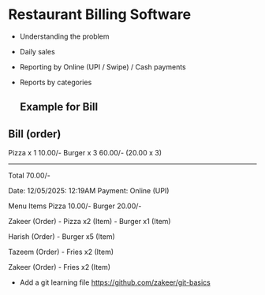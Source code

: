  # Restaurant Billing Software
- Understanding the problem
- Daily sales
- Reporting by Online (UPI / Swipe) / Cash payments
- Reports by categories

  ## Example for Bill

Bill (order)
--------------------
Pizza  x 1      10.00/-
Burger x 3      60.00/- (20.00 x 3)

------------------------------
Total           70.00/-

Date: 12/05/2025: 12:19AM
Payment: Online (UPI)
  
  
Menu Items
Pizza          10.00/-
Burger         20.00/-




Zakeer (Order)
    - Pizza     x2  (Item)
    - Burger    x1  (Item)


Harish (Order)
    - Burger    x5  (Item)

Tazeem (Order)
    - Fries    x2  (Item)

Zakeer (Order)
    - Fries    x2  (Item)


- Add a git learning file
https://github.com/zakeer/git-basics

   
